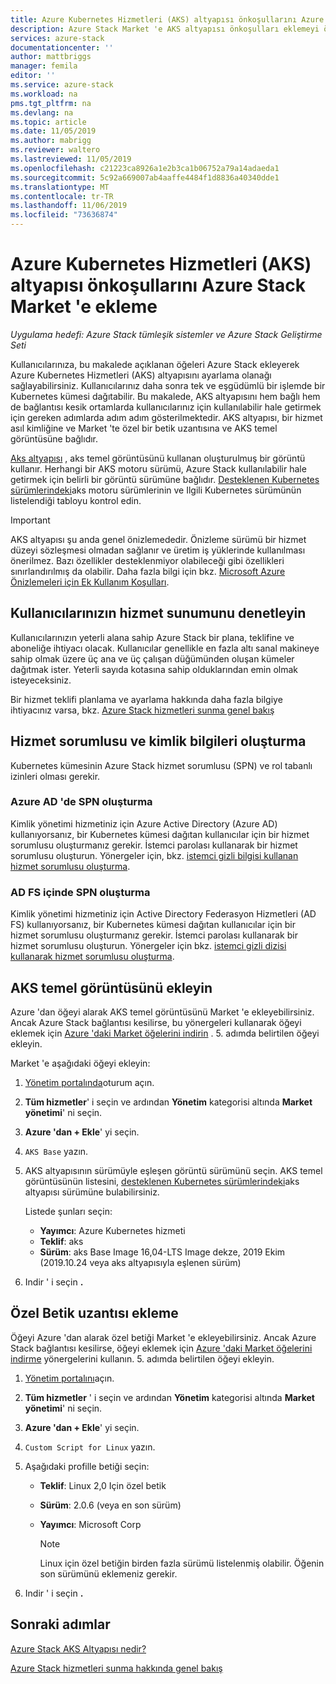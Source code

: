 ```yaml
---
title: Azure Kubernetes Hizmetleri (AKS) altyapısı önkoşullarını Azure Stack Market 'e ekleyin | Microsoft Docs
description: Azure Stack Market 'e AKS altyapısı önkoşulları eklemeyi öğrenin.
services: azure-stack
documentationcenter: ''
author: mattbriggs
manager: femila
editor: ''
ms.service: azure-stack
ms.workload: na
pms.tgt_pltfrm: na
ms.devlang: na
ms.topic: article
ms.date: 11/05/2019
ms.author: mabrigg
ms.reviewer: waltero
ms.lastreviewed: 11/05/2019
ms.openlocfilehash: c21223ca8926a1e2b3ca1b06752a79a14adaeda1
ms.sourcegitcommit: 5c92a669007ab4aaffe4484f1d8836a40340dde1
ms.translationtype: MT
ms.contentlocale: tr-TR
ms.lasthandoff: 11/06/2019
ms.locfileid: "73636874"
---
```

# <a name="add-the-azure-kubernetes-services-aks-engine-prerequisites-to-the-azure-stack-marketplace"></a>Azure Kubernetes Hizmetleri (AKS) altyapısı önkoşullarını Azure Stack Market 'e ekleme

*Uygulama hedefi: Azure Stack tümleşik sistemler ve Azure Stack Geliştirme Seti*

Kullanıcılarınıza, bu makalede açıklanan öğeleri Azure Stack ekleyerek Azure Kubernetes Hizmetleri (AKS) altyapısını ayarlama olanağı sağlayabilirsiniz. Kullanıcılarınız daha sonra tek ve eşgüdümlü bir işlemde bir Kubernetes kümesi dağıtabilir. Bu makalede, AKS altyapısını hem bağlı hem de bağlantısı kesik ortamlarda kullanıcılarınız için kullanılabilir hale getirmek için gereken adımlarda adım adım gösterilmektedir. AKS altyapısı, bir hizmet asıl kimliğine ve Market 'te özel bir betik uzantısına ve AKS temel görüntüsüne bağlıdır.

[Aks altyapısı](https://github.com/Azure/aks-engine) , aks temel görüntüsünü kullanan oluşturulmuş bir görüntü kullanır. Herhangi bir AKS motoru sürümü, Azure Stack kullanılabilir hale getirmek için belirli bir görüntü sürümüne bağlıdır. [Desteklenen Kubernetes sürümlerindeki](https://github.com/Azure/aks-engine/blob/master/docs/topics/azure-stack.md#supported-kubernetes-versions)aks motoru sürümlerinin ve Ilgili Kubernetes sürümünün listelendiği tabloyu kontrol edin.

> [!IMPORTANT]
> AKS altyapısı şu anda genel önizlemededir.
> Önizleme sürümü bir hizmet düzeyi sözleşmesi olmadan sağlanır ve üretim iş yüklerinde kullanılması önerilmez. Bazı özellikler desteklenmiyor olabileceği gibi özellikleri sınırlandırılmış da olabilir. Daha fazla bilgi için bkz. [Microsoft Azure Önizlemeleri için Ek Kullanım Koşulları](https://azure.microsoft.com/support/legal/preview-supplemental-terms/).

## <a name="check-your-users-service-offering"></a>Kullanıcılarınızın hizmet sunumunu denetleyin

Kullanıcılarınızın yeterli alana sahip Azure Stack bir plana, teklifine ve aboneliğe ihtiyacı olacak. Kullanıcılar genellikle en fazla altı sanal makineye sahip olmak üzere üç ana ve üç çalışan düğümünden oluşan kümeler dağıtmak ister. Yeterli sayıda kotasına sahip olduklarından emin olmak isteyeceksiniz.

Bir hizmet teklifi planlama ve ayarlama hakkında daha fazla bilgiye ihtiyacınız varsa, bkz. [Azure Stack hizmetleri sunma genel bakış](service-plan-offer-subscription-overview.md)

## <a name="create-a-service-principal-and-credentials"></a>Hizmet sorumlusu ve kimlik bilgileri oluşturma

Kubernetes kümesinin Azure Stack hizmet sorumlusu (SPN) ve rol tabanlı izinleri olması gerekir.

### <a name="create-an-spn-in-azure-ad"></a>Azure AD 'de SPN oluşturma

Kimlik yönetimi hizmetiniz için Azure Active Directory (Azure AD) kullanıyorsanız, bir Kubernetes kümesi dağıtan kullanıcılar için bir hizmet sorumlusu oluşturmanız gerekir. İstemci parolası kullanarak bir hizmet sorumlusu oluşturun. Yönergeler için, bkz. [istemci gizli bilgisi kullanan hizmet sorumlusu oluşturma](azure-stack-create-service-principals.md#create-a-service-principal-that-uses-a-client-secret-credential).

### <a name="create-an-spn-in-ad-fs"></a>AD FS içinde SPN oluşturma

Kimlik yönetimi hizmetiniz için Active Directory Federasyon Hizmetleri (AD FS) kullanıyorsanız, bir Kubernetes kümesi dağıtan kullanıcılar için bir hizmet sorumlusu oluşturmanız gerekir. İstemci parolası kullanarak bir hizmet sorumlusu oluşturun. Yönergeler için bkz. [istemci gizli dizisi kullanarak hizmet sorumlusu oluşturma](azure-stack-create-service-principals.md#create-a-service-principal-that-uses-client-secret-credentials).

## <a name="add-the-aks-base-image"></a>AKS temel görüntüsünü ekleyin

Azure 'dan öğeyi alarak AKS temel görüntüsünü Market 'e ekleyebilirsiniz. Ancak Azure Stack bağlantısı kesilirse, bu yönergeleri kullanarak öğeyi eklemek için [Azure 'daki Market öğelerini indirin](https://docs.microsoft.com/azure-stack/operator/azure-stack-download-azure-marketplace-item?view=azs-1908#disconnected-or-a-partially-connected-scenario) . 5\. adımda belirtilen öğeyi ekleyin.

Market 'e aşağıdaki öğeyi ekleyin:

1. [Yönetim portalında](https://adminportal.local.azurestack.external)oturum açın.

1. **Tüm hizmetler**' i seçin ve ardından **Yönetim** kategorisi altında **Market yönetimi**' ni seçin.

1. **Azure 'dan + Ekle**' yi seçin.

1. `AKS Base` yazın.

1. AKS altyapısının sürümüyle eşleşen görüntü sürümünü seçin. AKS temel görüntüsünün listesini, [desteklenen Kubernetes sürümlerindeki](https://github.com/Azure/aks-engine/blob/master/docs/topics/azure-stack.md#supported-kubernetes-versions)aks altyapısı sürümüne bulabilirsiniz. 

    Listede şunları seçin:
    - **Yayımcı**: Azure Kubernetes hizmeti
    - **Teklif**: aks
    - **Sürüm**: aks Base Image 16,04-LTS Image dekze, 2019 Ekim (2019.10.24 veya aks altyapısıyla eşlenen sürüm)

1. Indir ' i seçin **.**

## <a name="add-a-custom-script-extension"></a>Özel Betik uzantısı ekleme

Öğeyi Azure 'dan alarak özel betiği Market 'e ekleyebilirsiniz. Ancak Azure Stack bağlantısı kesilirse, öğeyi eklemek için [Azure 'daki Market öğelerini indirme](https://docs.microsoft.com/azure-stack/operator/azure-stack-download-azure-marketplace-item?view=azs-1908#disconnected-or-a-partially-connected-scenario) yönergelerini kullanın.  5\. adımda belirtilen öğeyi ekleyin.

1. [Yönetim portalını](https://adminportal.local.azurestack.external)açın.

1. **Tüm hizmetler** ' i seçin ve ardından **Yönetim** kategorisi altında **Market yönetimi**' ni seçin.

1. **Azure 'dan + Ekle**' yi seçin.

1. `Custom Script for Linux` yazın.

1. Aşağıdaki profille betiği seçin:
   - **Teklif**: Linux 2,0 Için özel betik
   - **Sürüm**: 2.0.6 (veya en son sürüm)
   - **Yayımcı**: Microsoft Corp

     > [!Note]  
     > Linux için özel betiğin birden fazla sürümü listelenmiş olabilir. Öğenin son sürümünü eklemeniz gerekir.

1. Indir ' i seçin **.**

## <a name="next-steps"></a>Sonraki adımlar

[Azure Stack AKS Altyapısı nedir?](../user/azure-stack-kubernetes-aks-engine-overview.md)

[Azure Stack hizmetleri sunma hakkında genel bakış](service-plan-offer-subscription-overview.md)
